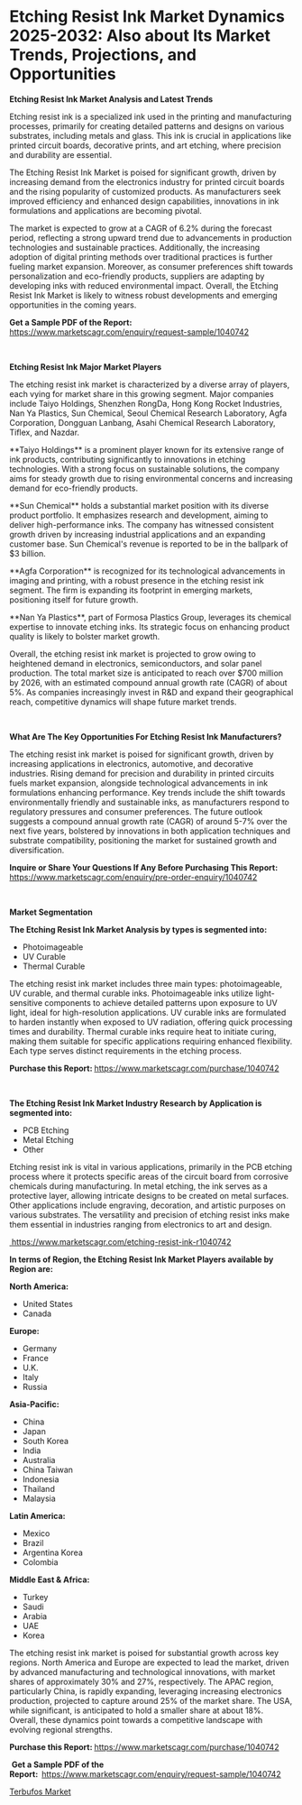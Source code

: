 <p><h1>Etching Resist Ink Market Dynamics 2025-2032: Also about Its Market Trends, Projections, and Opportunities</h1></p><p><strong>Etching Resist Ink Market Analysis and Latest Trends</strong></p>
<p><p>Etching resist ink is a specialized ink used in the printing and manufacturing processes, primarily for creating detailed patterns and designs on various substrates, including metals and glass. This ink is crucial in applications like printed circuit boards, decorative prints, and art etching, where precision and durability are essential. </p><p>The Etching Resist Ink Market is poised for significant growth, driven by increasing demand from the electronics industry for printed circuit boards and the rising popularity of customized products. As manufacturers seek improved efficiency and enhanced design capabilities, innovations in ink formulations and applications are becoming pivotal. </p><p>The market is expected to grow at a CAGR of 6.2% during the forecast period, reflecting a strong upward trend due to advancements in production technologies and sustainable practices. Additionally, the increasing adoption of digital printing methods over traditional practices is further fueling market expansion. Moreover, as consumer preferences shift towards personalization and eco-friendly products, suppliers are adapting by developing inks with reduced environmental impact. Overall, the Etching Resist Ink Market is likely to witness robust developments and emerging opportunities in the coming years.</p></p>
<p><strong>Get a Sample PDF of the Report:&nbsp;</strong> <a href="https://www.marketscagr.com/enquiry/request-sample/1040742?utm_campaign=2097&utm_medium=2&utm_source=Github&utm_content=ia&utm_term=02042025&utm_id=etching-resist-ink">https://www.marketscagr.com/enquiry/request-sample/1040742</a></p>
<p>&nbsp;</p>
<p><strong>Etching Resist Ink Major Market Players</strong></p>
<p><p>The etching resist ink market is characterized by a diverse array of players, each vying for market share in this growing segment. Major companies include Taiyo Holdings, Shenzhen RongDa, Hong Kong Rocket Industries, Nan Ya Plastics, Sun Chemical, Seoul Chemical Research Laboratory, Agfa Corporation, Dongguan Lanbang, Asahi Chemical Research Laboratory, Tiflex, and Nazdar.</p><p>**Taiyo Holdings** is a prominent player known for its extensive range of ink products, contributing significantly to innovations in etching technologies. With a strong focus on sustainable solutions, the company aims for steady growth due to rising environmental concerns and increasing demand for eco-friendly products.</p><p>**Sun Chemical** holds a substantial market position with its diverse product portfolio. It emphasizes research and development, aiming to deliver high-performance inks. The company has witnessed consistent growth driven by increasing industrial applications and an expanding customer base. Sun Chemical's revenue is reported to be in the ballpark of $3 billion.</p><p>**Agfa Corporation** is recognized for its technological advancements in imaging and printing, with a robust presence in the etching resist ink segment. The firm is expanding its footprint in emerging markets, positioning itself for future growth.</p><p>**Nan Ya Plastics**, part of Formosa Plastics Group, leverages its chemical expertise to innovate etching inks. Its strategic focus on enhancing product quality is likely to bolster market growth.</p><p>Overall, the etching resist ink market is projected to grow owing to heightened demand in electronics, semiconductors, and solar panel production. The total market size is anticipated to reach over $700 million by 2026, with an estimated compound annual growth rate (CAGR) of about 5%. As companies increasingly invest in R&D and expand their geographical reach, competitive dynamics will shape future market trends.</p></p>
<p>&nbsp;</p>
<p><strong>What Are The Key Opportunities For Etching Resist Ink Manufacturers?</strong></p>
<p><p>The etching resist ink market is poised for significant growth, driven by increasing applications in electronics, automotive, and decorative industries. Rising demand for precision and durability in printed circuits fuels market expansion, alongside technological advancements in ink formulations enhancing performance. Key trends include the shift towards environmentally friendly and sustainable inks, as manufacturers respond to regulatory pressures and consumer preferences. The future outlook suggests a compound annual growth rate (CAGR) of around 5-7% over the next five years, bolstered by innovations in both application techniques and substrate compatibility, positioning the market for sustained growth and diversification.</p></p>
<p><strong>Inquire or Share Your Questions If Any Before Purchasing This Report:</strong> <a href="https://www.marketscagr.com/enquiry/pre-order-enquiry/1040742?utm_campaign=2097&utm_medium=2&utm_source=Github&utm_content=ia&utm_term=02042025&utm_id=etching-resist-ink">https://www.marketscagr.com/enquiry/pre-order-enquiry/1040742</a></p>
<p>&nbsp;</p>
<p><strong>Market Segmentation</strong></p>
<p><strong>The Etching Resist Ink Market Analysis by types is segmented into:</strong></p>
<p><ul><li>Photoimageable</li><li>UV Curable</li><li>Thermal Curable</li></ul></p>
<p><p>The etching resist ink market includes three main types: photoimageable, UV curable, and thermal curable inks. Photoimageable inks utilize light-sensitive components to achieve detailed patterns upon exposure to UV light, ideal for high-resolution applications. UV curable inks are formulated to harden instantly when exposed to UV radiation, offering quick processing times and durability. Thermal curable inks require heat to initiate curing, making them suitable for specific applications requiring enhanced flexibility. Each type serves distinct requirements in the etching process.</p></p>
<p><strong>Purchase this Report:&nbsp;</strong><a href="https://www.marketscagr.com/purchase/1040742?utm_campaign=2097&utm_medium=2&utm_source=Github&utm_content=ia&utm_term=02042025&utm_id=etching-resist-ink">https://www.marketscagr.com/purchase/1040742</a></p>
<p>&nbsp;</p>
<p><strong>The Etching Resist Ink Market Industry Research by Application is segmented into:</strong></p>
<p><ul><li>PCB Etching</li><li>Metal Etching</li><li>Other</li></ul></p>
<p><p>Etching resist ink is vital in various applications, primarily in the PCB etching process where it protects specific areas of the circuit board from corrosive chemicals during manufacturing. In metal etching, the ink serves as a protective layer, allowing intricate designs to be created on metal surfaces. Other applications include engraving, decoration, and artistic purposes on various substrates. The versatility and precision of etching resist inks make them essential in industries ranging from electronics to art and design.</p></p>
<p><a href="https://www.marketscagr.com/etching-resist-ink-r1040742?utm_campaign=2097&utm_medium=2&utm_source=Github&utm_content=ia&utm_term=02042025&utm_id=etching-resist-ink">&nbsp;https://www.marketscagr.com/etching-resist-ink-r1040742</a></p>
<p><strong>In terms of Region, the Etching Resist Ink Market Players available by Region are:</strong></p>
<p>
    <p> <strong> North America: </strong>
        <ul>
            <li>United States</li>
            <li>Canada</li>
        </ul>
        </p> 
    <p> <strong> Europe: </strong>
        <ul>
            <li>Germany</li>
            <li>France</li>
            <li>U.K.</li>
            <li>Italy</li>
            <li>Russia</li>
        </ul>
        </p> 
    <p> <strong> Asia-Pacific: </strong>
        <ul>
            <li>China</li>
            <li>Japan</li>
            <li>South Korea</li>
            <li>India</li>
            <li>Australia</li>
            <li>China Taiwan</li>
            <li>Indonesia</li>
            <li>Thailand</li>
            <li>Malaysia</li>
        </ul>
        </p> 
    <p> <strong> Latin America: </strong>
        <ul>
            <li>Mexico</li>
            <li>Brazil</li>
            <li>Argentina Korea</li>
            <li>Colombia</li>
        </ul>
        </p> 
    <p> <strong> Middle East & Africa: </strong>
        <ul>
            <li>Turkey</li>
            <li>Saudi</li>
            <li>Arabia</li>
            <li>UAE</li>
            <li>Korea</li>
        </ul>
    </p>
    </p>
<p><p>The etching resist ink market is poised for substantial growth across key regions. North America and Europe are expected to lead the market, driven by advanced manufacturing and technological innovations, with market shares of approximately 30% and 27%, respectively. The APAC region, particularly China, is rapidly expanding, leveraging increasing electronics production, projected to capture around 25% of the market share. The USA, while significant, is anticipated to hold a smaller share at about 18%. Overall, these dynamics point towards a competitive landscape with evolving regional strengths.</p></p>
<p><strong>Purchase this Report: </strong><a href="https://www.marketscagr.com/purchase/1040742?utm_campaign=2097&utm_medium=2&utm_source=Github&utm_content=ia&utm_term=02042025&utm_id=etching-resist-ink">https://www.marketscagr.com/purchase/1040742</a></p>
<p>&nbsp;<strong>Get a Sample PDF of the Report:&nbsp;&nbsp;</strong><a href="https://www.marketscagr.com/enquiry/request-sample/1040742?utm_campaign=2097&utm_medium=2&utm_source=Github&utm_content=ia&utm_term=02042025&utm_id=etching-resist-ink">https://www.marketscagr.com/enquiry/request-sample/1040742</a></p>
<p><strong></strong></p>
<p><p><a href="https://github.com/FlorianWolf90/Market-Research-Report-List-2/blob/main/terbufos-market.md?utm_campaign=2097&utm_medium=2&utm_source=Github&utm_content=ia&utm_term=02042025&utm_id=etching-resist-ink">Terbufos Market</a></p></p>